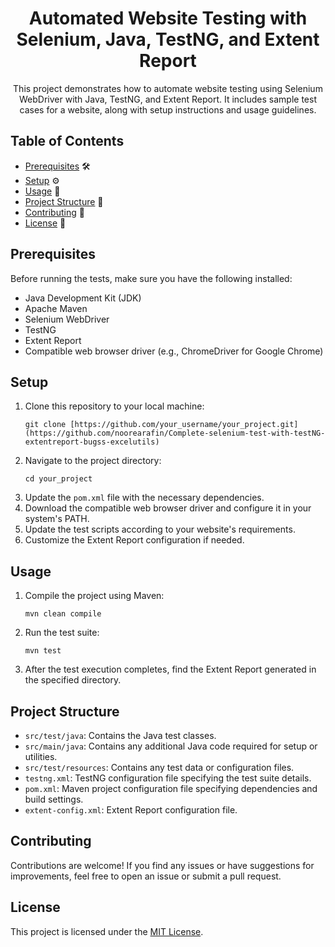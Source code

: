 <h1 align="center">Automated Website Testing with Selenium, Java, TestNG, and Extent Report</h1>

<p align="center">This project demonstrates how to automate website testing using Selenium WebDriver with Java, TestNG, and Extent Report. It includes sample test cases for a website, along with setup instructions and usage guidelines.</p>

## Table of Contents
- [Prerequisites](#prerequisites) 🛠️
- [Setup](#setup) ⚙️
- [Usage](#usage) 🚀
- [Project Structure](#project-structure) 📁
- [Contributing](#contributing) 🤝
- [License](#license) 📝

<h2 id="prerequisites">Prerequisites</h2>
<p>Before running the tests, make sure you have the following installed:</p>
<ul>
    <li>Java Development Kit (JDK)</li>
    <li>Apache Maven</li>
    <li>Selenium WebDriver</li>
    <li>TestNG</li>
    <li>Extent Report</li>
    <li>Compatible web browser driver (e.g., ChromeDriver for Google Chrome)</li>
</ul>

<h2 id="setup">Setup</h2>
<ol>
    <li>Clone this repository to your local machine:</li>
    <pre><code>git clone [https://github.com/your_username/your_project.git](https://github.com/noorearafin/Complete-selenium-test-with-testNG-extentreport-bugss-excelutils)</code></pre>
    <li>Navigate to the project directory:</li>
    <pre><code>cd your_project</code></pre>
    <li>Update the <code>pom.xml</code> file with the necessary dependencies.</li>
    <li>Download the compatible web browser driver and configure it in your system's PATH.</li>
    <li>Update the test scripts according to your website's requirements.</li>
    <li>Customize the Extent Report configuration if needed.</li>
</ol>

<h2 id="usage">Usage</h2>
<ol>
    <li>Compile the project using Maven:</li>
    <pre><code>mvn clean compile</code></pre>
    <li>Run the test suite:</li>
    <pre><code>mvn test</code></pre>
    <li>After the test execution completes, find the Extent Report generated in the specified directory.</li>
</ol>

<h2 id="project-structure">Project Structure</h2>
<ul>
    <li><code>src/test/java</code>: Contains the Java test classes.</li>
    <li><code>src/main/java</code>: Contains any additional Java code required for setup or utilities.</li>
    <li><code>src/test/resources</code>: Contains any test data or configuration files.</li>
    <li><code>testng.xml</code>: TestNG configuration file specifying the test suite details.</li>
    <li><code>pom.xml</code>: Maven project configuration file specifying dependencies and build settings.</li>
    <li><code>extent-config.xml</code>: Extent Report configuration file.</li>
</ul>

<h2 id="contributing">Contributing</h2>
<p>Contributions are welcome! If you find any issues or have suggestions for improvements, feel free to open an issue or submit a pull request.</p>

<h2 id="license">License</h2>
<p>This project is licensed under the <a href="LICENSE">MIT License</a>.</p>
